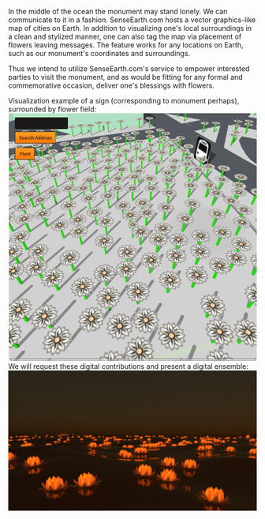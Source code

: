 In the middle of the ocean the monument may stand lonely. We can communicate to it in a fashion. SenseEarth.com hosts a vector graphics-like map of cities on Earth. In addition to visualizing one's local surroundings in a clean and stylized manner, one can also tag the map via placement of flowers leaving messages. The feature works for any locations on Earth, such as our monument's coordinates and surroundings. 

Thus we intend to utilize SenseEarth.com's service to empower interested parties to visit the monument, and as would be fitting for any formal and commemorative occasion, deliver one's blessings with flowers.

Visualization example of a sign (corresponding to monument perhaps), surrounded by flower field:
![Monument](../project_images/flower_sign.png?raw=true "Monument")
We will request these digital contributions and present a digital ensemble:
![Monument](../project_images/flower_sea.png?raw=true "Monument")

